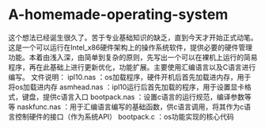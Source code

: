 # A-homemade-operating-system
这个想法已经诞生很久了。苦于专业基础知识的缺乏，直到今天才开始正式动笔。这是一个可以运行在Intel_x86硬件架构上的操作系统软件，提供必要的硬件管理功能。本着由浅入深，由简单到复杂的原则，先写出一个可以在裸机上运行的简易程序，再在此基础上进行更新优化，功能扩展。主要使用汇编语言以及C语言进行编写。
  文件说明：
    ipl10.nas     ：os加载程序，硬件开机后首先加载进内存，用于将os加载进内存
    asmhead.nas   ：ipl10运行后首先加载的程序，用于设置显卡格式，键盘，提供c语言入口
    bootpack.nas  ：设置c语言的运行规范，编译参数等等
    naskfunc.nas  ：用于汇编语言编写的基础函数，供c语言调用，将其作为c语言控制硬件的接口（作为系统API）
    bootpack.c    ：os功能实现的核心代码
